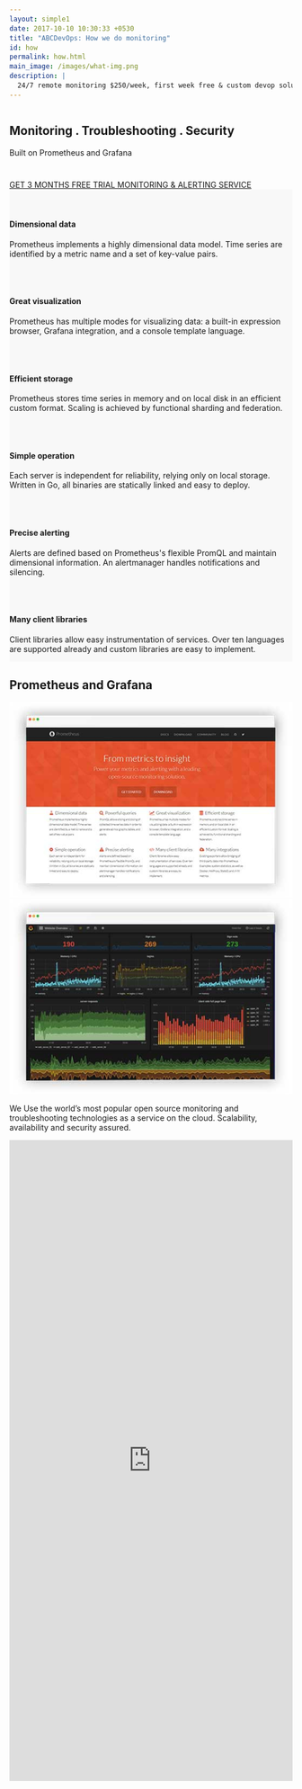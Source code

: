 ```yaml
---
layout: simple1 
date: 2017-10-10 10:30:33 +0530
title: "ABCDevOps: How we do monitoring"
id: how
permalink: how.html
main_image: /images/what-img.png
description: |
  24/7 remote monitoring $250/week, first week free & custom devop solutions
---
```

<div class="monitoring-banner">
   <div class="ui grid container center aligned">
      <div class="banner-txt sixteen wide mobile sixteen wide computer column">
         <div class="text-banner">
            <h2>Monitoring <b>.</b> <span>Troubleshooting</span> <b>.</b> Security</h2>
            <span>Built on Prometheus and Grafana</span>
            <div class="wrap-div" style="margin-top:40px;">
                <a href="#how-form" class="button">GET 3 MONTHS FREE TRIAL MONITORING & ALERTING SERVICE</a>
            </div>
         </div>
      </div>
   </div>
</div>
<div class="features-monitoring" style="background-color:#f8f8f8">
     <div class="ui container inner-content-page">
        <div class="ui grid">
            <div class="three column row  stackable">
                <div class="column ssec">
                   <i class="fa fa-flask"></i>
                    <br><br>
                    <h4> Dimensional data</h4>
                    <p>Prometheus implements a highly dimensional data model. Time series are identified by a metric name and a set of key-value pairs.</p>
                </div>
                <div class="column ssec">
                   <i class="fa fa-line-chart"></i>
                    <br><br>
                    <h4> Great visualization</h4>
                    <p>Prometheus has multiple modes for visualizing data: a built-in expression browser, Grafana integration, and a console template language.</p>
                </div>
                <div class="column ssec">
                   <i class="fa fa-database"></i>
                    <br><br>
                    <h4>  Efficient storage</h4>
                    <p>Prometheus stores time series in memory and on local disk in an efficient custom format. Scaling is achieved by functional sharding and federation.</p>
                </div>
            </div>
            <div class="three column row  stackable">
                <div class="column ssec">
                   <i class="fa fa-cog"></i>
                    <br><br>
                    <h4>  Simple operation</h4>
                    <p>Each server is independent for reliability, relying only on local storage. Written in Go, all binaries are statically linked and easy to deploy.</p>
                </div>
                <div class="column ssec">
                   <i class="fa fa-warning"></i>
                    <br><br>
                    <h4> Precise alerting</h4>
                    <p>Alerts are defined based on Prometheus's flexible PromQL and maintain dimensional information. An alertmanager handles notifications and silencing.</p>
                </div>
                <div class="column ssec">
                   <i class="fa fa-code"></i>
                    <br><br>
                    <h4>Many client libraries</h4>
                    <p>Client libraries allow easy instrumentation of services. Over ten languages are supported already and custom libraries are easy to implement.</p>
                </div>
            </div>
        </div>
    </div>  
</div> 

<div class="prom-graf-sec bg-white">
   <div class="ui container inner-content-page">
    <div class="ui grid middle center aligned">
        <div class="sixteen wide computer sixteen wide mobile sixteen wide tablet column">
                <div class="wrap-div">
                    <h2>Prometheus and Grafana</h2>
                </div>
        </div>
        <div class="eight wide computer sixteen wide mobile column eight wide tablet ">
            <img src="/images/prometheus11.jpg" class="prometheus" alt="prometheus">
        </div>
        <div class="eight wide computer sixteen wide mobile column eight wide tablet">
            <img src="/images/grafana11.jpg" class="grafana" alt="grafana">
        </div>
        <div class="fourteen wide computer sixteen wide mobile column eight wide tablet center aligned">
          <p>We Use the world’s most popular open source monitoring and troubleshooting technologies as a service on the cloud. Scalability, availability and security assured.</p>
        </div>  
    </div>
   </div>
</div>

<!-- <div class="prom-graf-sec modern-sec" style="background-color:#f8f8f8">
   <div class="ui container inner-content-page">
    <div class="ui grid middle aligned">
        <div class="eight wide computer sixteen wide mobile sixteen wide tablet column">
                <div class="wrap-div">
                    <h3>Modern</h3>
                    <p>Works with your technology stack with out-of-the-box integrations with cloud, containers, incident management platforms, and more.</p>
                </div>
        </div>
        <div class="eight wide computer sixteen wide mobile column eight wide tablet ">
            <div class="section_box home_box">
               <div class="img-left"><div class="sliding-background"></div></div>
            </div>
        </div>
    </div>
   </div>
</div> -->

<!-- <section class="bg-dark inner-content-page">
<div class="ui container">
        <div class="expanded bg-dark ui grid">
            <div class="three column row text-white stackable">
                <div class="column text-center">
                    <img src="../images/ico1.png" alt="git"><br><br>
                    Implement repository changes using Gitflow workflow<br><br>
                </div>
                <div class="column text-center">
                    <img src="../images/ico2.png" alt="git"><br><br>
                    Implement deployment process<br><br><br>
                </div>
                <div class="column text-center">
                    <img src="../images/ico3.png" alt="git"><br><br>
                    Implement Infrastructure Monitoring and Alerting on the critical production infrastructure
                </div>
            </div>
            <div class="three column row text-white stackable">
                <div class="column text-center">
                    <img src="../images/ico4.png" alt="git"><br><br>
                    Implement Full-Stack and Application Monitoring and Alerting on critical and noncritical infrastructure
                </div>
                <div class="column text-center">
                    <img src="../images/ico5.png" alt="git"><br><br>
                    Implement Log Management<br><br><br>
                </div>
                <div class="column text-center">
                    <img src="../images/ico6.png" alt="git"><br><br>
                    Server / Deployment Automation<br><br><br>
                </div>
            </div>
        </div>
</div>
</section> -->
<div class="formsec"  id="how-form">
    <div class="ui centered grid ">
        <div class="ten wide computer sixteen wide mobile column">
            <iframe src="https://docs.google.com/forms/d/e/1FAIpQLSe3f4Eq1LcJQarQ1snsSLna900VQY4t1lPD1KOd5BW6zQRKjQ/viewform?embedded=true"  height="1140" frameborder="0" marginheight="0" marginwidth="0" style="width:100%;">Loading...</iframe>
        </div>
    </div>
</div>